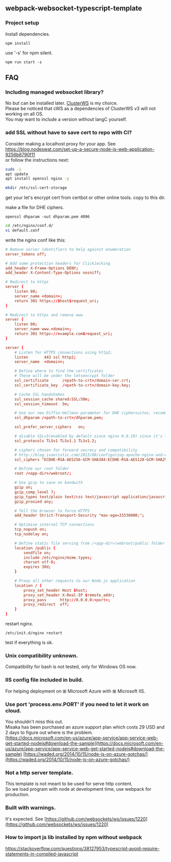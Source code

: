 ## webpack-websocket-typescript-template

### Project setup
Install dependencies.
```
npm install
```

use '-s' for npm silent.
```
npm run start -s
```
## FAQ
### Including managed websocket library?
No but can be installed later. [ClusterWS](https://github.com/ClusterWS) is my choice.  
Please be noticed that cWS as a dependencies of ClusterWS v3 will not working on all OS.  
You may want to include a version without langC yourself.

### add SSL without have to save cert to repo with CI?
Consider making a localhost proxy for your app. See
https://blog.nodeswat.com/set-up-a-secure-node-js-web-application-9256b8790f11  
 or follow the instructions next:
```bash
sudo -i
apt update
apt install openssl nginx -y
```
```bash
mkdir /etc/ssl-cert-storage
```
get your let's encrypt cert from certbot or other online tools. copy to this dir.  
  
make a file for DHE ciphers.
```
openssl dhparam -out dhparam.pem 4096
```
```bash
cd /etc/nginx/conf.d/
vi default.conf
```
write the nginx conf like this:
```conf
# Remove server identifiers to help against enumeration
server_tokens off;

# Add some protection headers for ClickJacking 
add_header X-Frame-Options DENY;
add_header X-Content-Type-Options nosniff;

# Redirect to https
server {
    listen 80;
    server_name <domain>;
    return 301 https://$host$request_uri;
}

# Redirect to https and remove www
server {
    listen 80;
    server_name www.<domain>;
    return 301 https://example.com$request_uri;
}

server {
    # Listen for HTTPS connections using http2;
    listen       443 ssl http2;
    server_name  <domain>;

    # Define where to find the certificates
    # These will be under the letsencrypt folder 
    ssl_certificate      /<path-to-crt>/domain-cer.crt;
    ssl_certificate_key  /<path-to-crt>/domain-key.key;

    # Cache SSL handshakes
    ssl_session_cache shared:SSL:50m;
    ssl_session_timeout  5m;

    # Use our new Diffie-Hellman parameter for DHE ciphersuites, recommended 4096 bits
    ssl_dhparam /<path-to-crt>/dhparam.pem;

    ssl_prefer_server_ciphers   on;

    # disable SSLv3(enabled by default since nginx 0.8.19) since it's less secure then TLS http://en.wikipedia.org/wiki/Secure_Sockets_Layer#SSL_3.0
    ssl_protocols TLSv1 TLSv1.1 TLSv1.2;

    # ciphers chosen for forward secrecy and compatibility
    # http://blog.ivanristic.com/2013/08/configuring-apache-nginx-and-openssl-for-forward-secrecy.html
    ssl_ciphers "ECDHE-RSA-AES256-GCM-SHA384:ECDHE-RSA-AES128-GCM-SHA256:DHE-RSA-AES256-GCM-SHA384:DHE-RSA-AES128-GCM-SHA256:ECDHE-RSA-AES256-SHA384:ECDHE-RSA-AES128-SHA256:ECDHE-RSA-AES256-SHA:ECDHE-RSA-AES128-SHA:DHE-RSA-AES256-SHA256:DHE-RSA-AES128-SHA256:DHE-RSA-AES256-SHA:DHE-RSA-AES128-SHA:ECDHE-RSA-DES-CBC3-SHA:EDH-RSA-DES-CBC3-SHA:AES256-GCM-SHA384:AES128-GCM-SHA256:AES256-SHA256:AES128-SHA256:AES256-SHA:AES128-SHA:DES-CBC3-SHA:HIGH:!aNULL:!eNULL:!EXPORT:!DES:!MD5:!PSK:!RC4";

    # Define our root folder
    root /<app-dir>/webroot/;

    # Use gzip to save on bandwith
    gzip on;
    gzip_comp_level 7;
    gzip_types text/plain text/css text/javascript application/javascript;
    gzip_proxied any;

    # Tell the browser to force HTTPS
    add_header Strict-Transport-Security "max-age=31536000;";

    # Optimise internal TCP connections
    tcp_nopush on;
    tcp_nodelay on;

    # Define static file serving from /<app-dir>/webroot/public folder
    location /public {
        sendfile on;
        include /etc/nginx/mime.types;
        charset utf-8;
        expires 30d;
    }

    # Proxy all other requests to our Node.js application
    location / {
        proxy_set_header Host $host;
        proxy_set_header X-Real-IP $remote_addr;
        proxy_pass      http://0.0.0.0:<port>;
        proxy_redirect  off;
    }
}
```
restart nginx.
```
/etc/init.d/nginx restart
```
test if everything is ok.

### Unix compatibility unknown.
Compatibility for bash is not tested, only for Windows OS now.

### IIS config file included in build.
For helping deployment on ⊞ Microsoft Azure with ⊞ Microsoft IIS.

### Use port 'process.env.PORT' if you need to let it work on cloud.
You shouldn't miss this out.  
Misaka has been purchased an azure support plan which costs 29 USD and 2 days to figure out where is the problem.  
[https://docs.microsoft.com/en-us/azure/app-service/app-service-web-get-started-nodejs#download-the-sample](https://docs.microsoft.com/en-us/azure/app-service/app-service-web-get-started-nodejs#download-the-sample)
[https://waded.org/2014/10/15/node-js-on-azure-gotchas/](https://waded.org/2014/10/15/node-js-on-azure-gotchas/)
### Not a http server template.
This template is not meant to be used for serve http content.  
So we load program with node at development time, use webpack for production.

### Built with warnings.
It's expected. See
[https://github.com/websockets/ws/issues/1220](https://github.com/websockets/ws/issues/1220)

### How to import js lib installed by npm without webpack 
https://stackoverflow.com/questions/38127953/typescript-avoid-require-statements-in-compiled-javascript
